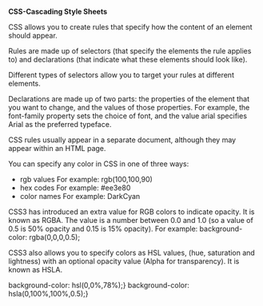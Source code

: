 **CSS-Cascading Style Sheets**

CSS allows you to create rules that specify how the content of
an element should appear.

Rules are made up of selectors (that specify the
elements the rule applies to) and declarations (that
indicate what these elements should look like).

Different types of selectors allow you to target your
rules at different elements.

Declarations are made up of two parts: the properties
of the element that you want to change, and the values
of those properties. For example, the font-family
property sets the choice of font, and the value arial
specifies Arial as the preferred typeface.

CSS rules usually appear in a separate document,
although they may appear within an HTML page.

You can specify any
color in CSS in one of three ways:

* rgb values For example: rgb(100,100,90)
* hex codes For example: #ee3e80
* color names For example: DarkCyan

CSS3 has introduced an extra value for RGB colors to
indicate opacity. It is known as RGBA. The value is a number between
0.0 and 1.0 (so a value of 0.5 is 50% opacity and 0.15 is 15%
opacity). For example: background-color: rgba(0,0,0,0.5);

CSS3 also allows you to specify colors as HSL values, (hue, saturation and lightness) with an optional opacity value (Alpha for transparency). It is known as HSLA.

background-color: hsl(0,0%,78%);}
background-color: hsla(0,100%,100%,0.5);}
